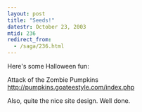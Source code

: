 ```yaml
---
layout: post
title: "Seeds!"
datestr: October 23, 2003
mtid: 236
redirect_from:
  - /saga/236.html
---
```


Here's some Halloween fun:

Attack of the Zombie Pumpkins  
<http://pumpkins.goateestyle.com/index.php>

Also, quite the nice site design.  Well done.

